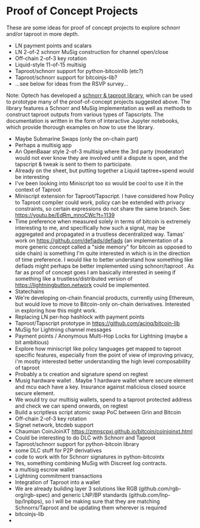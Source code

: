 # Proof of Concept Projects

These are some ideas for proof of concept projects to explore schnorr and/or taproot in more depth.

 * LN payment points and scalars
 * LN 2-of-2 schnorr MuSig construction for channel open/close
 * Off-chain 2-of-3 key rotation
 * Liquid-style 11-of-15 multisig
 * Taproot/schnorr support for python-bitcoinlib (etc?)
 * Taproot/schnorr support for bitcoinjs-lib?
 * ...see below for ideas from the RSVP survey...

Note: Optech has developed a [schnorr & taproot library](https://github.com/bitcoinops/taproot-workshop), which can be used to prototype many of the proof-of-concept projects suggested above. The library features a Schnorr and MuSig implementation as well as methods to construct taproot outputs from various types of Tapscripts. The documentation is written in the form of interactive Jupyter notebooks, which provide thorough examples on how to use the library.

* Maybe Submarine Swaps (only the on-chain part)
* Perhaps a multisig app
* An OpenBaaar style 2-of-3 multisig where the 3rd party (moderator) would not ever know they are involved until a dispute is open, and the tapscript & tweak is sent to them to participate.
* Already on the sheet, but putting together a Liquid taptree+spend would be interesting
* I've been looking into Miniscript too so would be cool to use it in the context of Taproot
* Miniscript extension for Taproot/Tapscript. I have considered how Policy to Taproot compiler could work, policy can be extended with privacy constraints, so certain expressions do not share the same branch. See: https://youtu.be/EdRm_mnoCWc?t=1139
* Time preference when measured solely in terms of bitcoin is extremely interesting to me, and specifically how such a signal, may be aggregated and propagated in a trustless decentralized way. Tamas' work on https://github.com/defiads/defiads (an implementation of a more generic concept called a "side memory" for bitcoin as opposed to side chain) is something I'm quite interested in which is in the direction of time preference. I would like to better understand how something like defiads might perhaps be better implemented using schnorr/taproot . As far as proof of concept goes I am basically interested in seeing if something like a trustless/distributed version of https://lightningbutton.network could be implemented.
* Statechains
* We're developing on-chain financial products, currently using  Ethereum, but would love to move to Bitcoin-only on-chain derivatives. Interested in exploring how this might work.
* Replacing LN per-hop hashlock with payment points
* Taproot/Tapscript prototype in https://github.com/acinq/bitcoin-lib
* MuSig for Lightning channel messages
* Payment points / Anonymous Multi-Hop Locks for Lightning (maybe a bit ambitious)
* Explore how miniscript like policy languages get mapped to taproot specific features, especially from the point of view of improving privacy, i'm mostly interested better understanding the high level composability of taproot
* Probably a tx creation and signature spend on regtest
* Musig hardware wallet . Maybe 1 hardware wallet where secure element and mcu each have a key. Insurance against malicious closed source secure element.
* We would try our multisig wallets, spend to a taproot protected address and check we can spend onwards, on regtest
* Build a scriptless script atomic swap PoC between Grin and Bitcoin
* Off-chain 2-of-3 key rotation
* Signet network, btcdeb support
* Chaumian CoinJoinXT https://zmnscpxj.github.io/bitcoin/coinjoinxt.html
* Could be interesting to do DLC with Schnorr and Taproot
* Taproot/schnorr support for python-bitcoin library
* some DLC stuff for P2P derivatives
* code to work with for Schnorr signatures in python-bitcointx
* Yes, something combining MuSig with Discreet log contracts.
* a multisig escrow wallet
* Lightning commitment transactions
* Integration of Taproot into a wallet
* We are already building layer 3 solutions like RGB (github.com/rgb-org/rgb-spec) and generic LNP/BP standards (github.com/lnp-bp/lnpbps), so I will be making sure that they are matching Schnorrs/Taproot and be updating them wherever is required
* bitcoinjs-lib
* 
